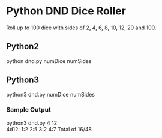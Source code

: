 # Python DND Dice Roller
Roll up to 100 dice with sides of 2, 4, 6, 8, 10, 12, 20 and 100.

## Python2
python dnd.py numDice numSides

## Python3
python3 dnd.py numDice numSides

### Sample Output
python3 dnd.py 4 12  
4d12: 1:2 2:5 3:2 4:7 Total of 16/48
